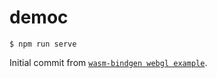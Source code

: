 # democ
```
$ npm run serve
```

Initial commit from [`wasm-bindgen webgl example`](https://github.com/rustwasm/wasm-bindgen/tree/master/examples/webgl).

